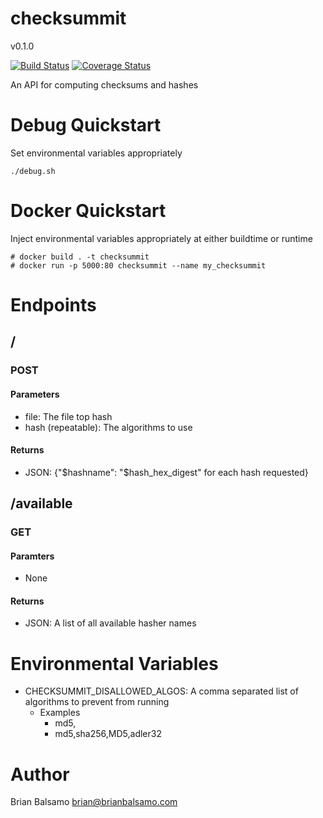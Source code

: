 # checksummit

v0.1.0

[![Build Status](https://travis-ci.org/bnbalsamo/checksummit.svg?branch=master)](https://travis-ci.org/bnbalsamo/checksummit) [![Coverage Status](https://coveralls.io/repos/github/bnbalsamo/checksummit/badge.svg?branch=master)](https://coveralls.io/github/bnbalsamo/checksummit?branch=master)

An API for computing checksums and hashes

# Debug Quickstart
Set environmental variables appropriately
```
./debug.sh
```

# Docker Quickstart
Inject environmental variables appropriately at either buildtime or runtime
```
# docker build . -t checksummit
# docker run -p 5000:80 checksummit --name my_checksummit
```

# Endpoints
## /
### POST
#### Parameters
* file: The file top hash
* hash (repeatable): The algorithms to use
#### Returns
* JSON: {"$hashname": "$hash_hex_digest" for each hash requested}
## /available
### GET
#### Paramters
* None
#### Returns
* JSON: A list of all available hasher names

# Environmental Variables
* CHECKSUMMIT_DISALLOWED_ALGOS: A comma separated list of algorithms to prevent from running
    * Examples
        * md5,
        * md5,sha256,MD5,adler32

# Author
Brian Balsamo <brian@brianbalsamo.com>
